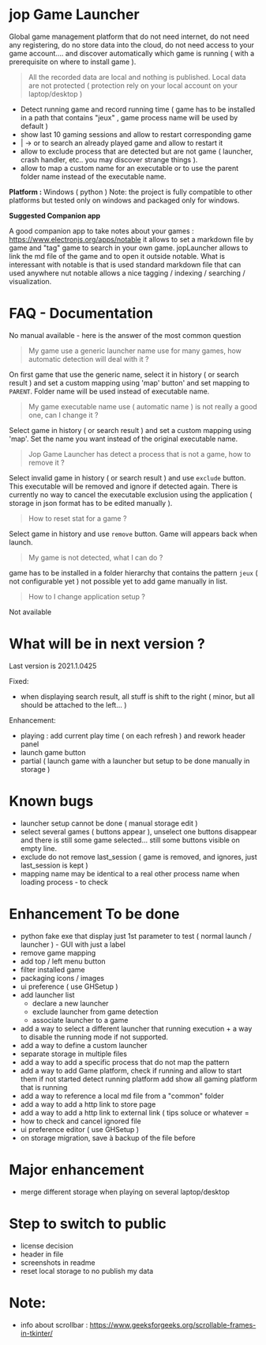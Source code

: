 # jop Game Launcher

Global game management platform that do not need internet, do not need any registering, do no store data into the cloud, do not need access to your game account....
and discover automatically which game is running ( with a prerequisite on where to install game ). 

> All the recorded data are local and nothing is published. Local data are not protected ( protection rely on your local account on your laptop/desktop )

- Detect running game and record running time ( game has to be installed in a path that contains "jeux" , game process name will be used by default )
- show last 10 gaming sessions and allow to restart corresponding game
- | -> or to search an already played game and allow to restart it 
- allow to exclude process that are detected but are not game ( launcher, crash handler, etc.. you may discover strange things ).
- allow to map a custom name for an executable or to use the parent folder name instead of the executable name.

**Platform :** Windows ( python )
Note: the project is fully compatible to other platforms but tested only on windows and packaged only for windows.

**Suggested Companion app**

A good companion app to take notes about your games : https://www.electronjs.org/apps/notable
it allows to set a markdown file by game and "tag" game to search in your own game. jopLauncher allows to link the md file of the game and to open it outside notable. What is interessant with notable is that is used standard markdown file that can used anywhere nut notable allows a nice tagging / indexing / searching / visualization.

# FAQ - Documentation

No manual available - here is the answer of the most common question

> My game use a generic launcher name use for many games, how automatic detection will deal with it ?

On first game that use the generic name, select it in history ( or search result ) and set a custom mapping using 'map' button' and set mapping to `PARENT`. Folder name will be used instead of executable name.

> My game executable name use ( automatic name ) is not really a good one, can I change it ?

Select game in history ( or search result ) and set a custom mapping using 'map'. Set the name you want instead of the original executable name.

> Jop Game Launcher has detect a process that is not a game, how to remove it ?

Select invalid game in history ( or search result ) and use `exclude` button. This executable will be removed and ignore if detected again. 
There is currently no way to cancel the executable exclusion using the application ( storage in json format has to be edited manually ).

> How to reset stat for a game ?

Select game in history  and use `remove` button. Game will appears back when launch.

> My game is not detected, what I can do ?

game has to be installed in a folder hierarchy that contains the pattern `jeux` ( not configurable yet )
not possible yet to add game manually in list.

> How to I change application setup ?

Not available

# What will be in next version ?

Last version is 2021.1.0425

Fixed:
- when displaying search result, all stuff is shift to the right ( minor, but all should be attached to the left... )

Enhancement:
- playing : add current play time ( on each refresh ) and rework header panel
- launch game button
- partial ( launch game with a launcher but setup to be done manually in storage )

# Known bugs
- launcher setup cannot be done ( manual storage edit )
- select several games ( buttons appear ), unselect one buttons disappear and there is still some game selected... still some buttons visible on empty line.
- exclude do not remove last_session ( game is removed, and ignores, just last_session is kept )
- mapping name may be identical to a real other process name when loading process - to check
 
# Enhancement To be done
- python fake exe that display just 1st parameter to test ( normal launch / launcher ) - GUI with just a label
- remove game mapping
- add top / left menu button
- filter installed game
- packaging icons / images
- ui preference ( use GHSetup )
- add launcher list 
  - declare a new launcher
  - exclude launcher from game detection
  - associate launcher to a game
- add a way to select a different launcher that running execution + a way to disable the running mode if not supported.
- add a way to define a custom launcher
- separate storage in multiple files
- add a way to add a specific process that do not map the pattern
- add a way to add Game platform, check if running and allow to start them if not started
   detect running platform add show all gaming platform that is running
- add a way to reference a local md file from a "common" folder
- add a way to add a http link to store page
- add a way to add a http link to external link ( tips soluce or whatever =
- how to check and cancel ignored file
- ui preference editor ( use GHSetup )
- on storage migration, save à backup of the file before

# Major enhancement
- merge different storage when playing on several laptop/desktop

# Step to switch to public
- license decision
- header in file
- screenshots in readme
- reset local storage to no publish my data

# Note:
- info about scrollbar : https://www.geeksforgeeks.org/scrollable-frames-in-tkinter/
